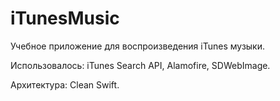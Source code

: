 # iTunesMusic

Учебное приложение для воспроизведения iTunes музыки.

Использовалось: iTunes Search API, Alamofire, SDWebImage.

Архитектура: Clean Swift.
